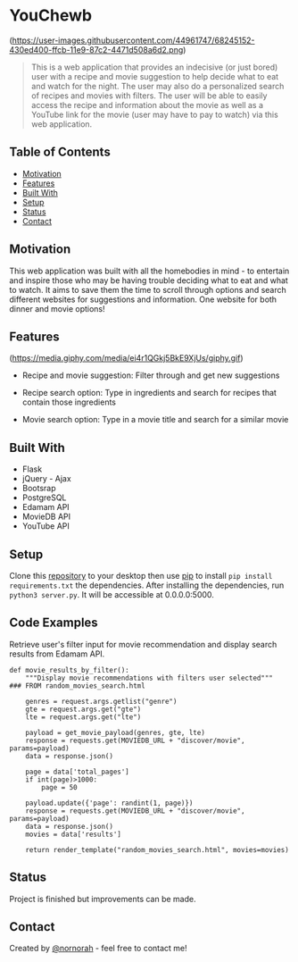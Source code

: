 
# YouChewb
(https://user-images.githubusercontent.com/44961747/68245152-430ed400-ffcb-11e9-87c2-4471d508a6d2.png)
> This is a web application that provides an indecisive (or just bored) user with a recipe and movie suggestion to help decide what to eat and watch for the night. The user may also do a personalized search of recipes and movies with filters. The user will be able to easily access the recipe and information about the movie as well as a YouTube link for the movie (user may have to pay to watch) via this web application. 

## Table of Contents
* [Motivation](#motivation)
* [Features](#features)
* [Built With](#builtwith)
* [Setup](#setup)
* [Status](#status)
* [Contact](#contact)

## Motivation
This web application was built with all the homebodies in mind - to entertain and inspire those who may be having trouble deciding what to eat and what to watch. It aims to save them the time to scroll through options and search different websites for suggestions and information. One website for both dinner and movie options!

## Features
(https://media.giphy.com/media/ei4r1QGkj5BkE9XjUs/giphy.gif)
* Recipe and movie suggestion:
Filter through and get new suggestions <br>

* Recipe search option:
Type in ingredients and search for recipes that contain those ingredients <br>

* Movie search option:
Type in a movie title and search for a similar movie

## Built With
* Flask
* jQuery - Ajax
* Bootsrap
* PostgreSQL
* Edamam API
* MovieDB API
* YouTube API

## Setup
Clone this [repository](https://github.com/nornorah/YouChewb) to your desktop then use [pip](https://pip.pypa.io/en/stable/) to install ```pip install requirements.txt``` the dependencies.
After installing the dependencies, run ``` python3 server.py ```. It will be accessible at 0.0.0.0:5000.

## Code Examples
Retrieve user's filter input for movie recommendation and display search results from Edamam API.
```@app.route('/display_movie_rec_by_filters')
def movie_results_by_filter():
    """Display movie recommendations with filters user selected"""
### FROM random_movies_search.html

    genres = request.args.getlist("genre")
    gte = request.args.get("gte")
    lte = request.args.get("lte")

    payload = get_movie_payload(genres, gte, lte)
    response = requests.get(MOVIEDB_URL + "discover/movie", params=payload)
    data = response.json()

    page = data['total_pages']
    if int(page)>1000:
        page = 50

    payload.update({'page': randint(1, page)})
    response = requests.get(MOVIEDB_URL + "discover/movie", params=payload)
    data = response.json()
    movies = data['results']

    return render_template("random_movies_search.html", movies=movies) 
```

## Status
Project is finished but improvements can be made.

## Contact
Created by [@nornorah](https://linkedin.com/in/norah-lee-8b8551164/) - feel free to contact me!
